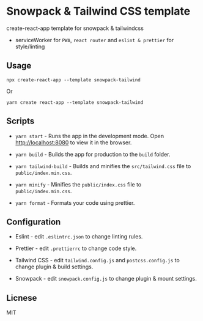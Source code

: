 # Snowpack & Tailwind CSS template
create-react-app template for snowpack & tailwindcss
+ serviceWorker for `PWA`, `react router` and `eslint & prettier` for style/linting

## Usage
```shell
npx create-react-app --template snowpack-tailwind
```
Or
```shell
yarn create react-app --template snowpack-tailwind
```

## Scripts

- `yarn start` - Runs the app in the development mode. Open [http://localhost:8080](http://localhost:8080) to view it in the browser.   

- `yarn build` - Builds the app for production to the `build` folder.    

- `yarn tailwind-build` - Builds and minifies the `src/tailwind.css` file to `public/index.min.css`.   

- `yarn minify` - Minifies the `public/index.css` file to `public/index.min.css`.   

- `yarn format` - Formats your code using prettier.   

## Configuration

- Eslint - edit `.eslintrc.json` to change linting rules.

- Prettier - edit `.prettierrc` to change code style.

- Tailwind CSS - edit `tailwind.config.js` and `postcss.config.js` to change plugin & build settings.

- Snowpack - edit `snowpack.config.js` to change plugin & mount settings.

## Licnese
MIT
